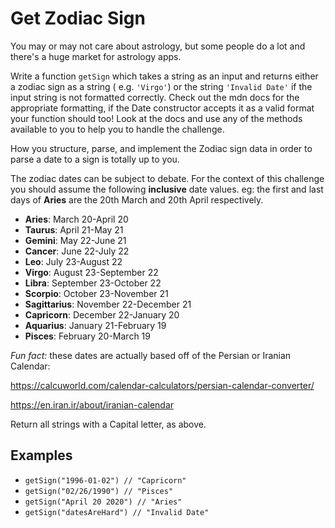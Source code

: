 # Get Zodiac Sign

You may or may not care about astrology, but some people do a lot and there's a huge market for astrology apps.

Write a function `getSign` which takes a string as an input and returns either a zodiac sign as a string ( e.g. `'Virgo'`) or the string `'Invalid Date'` if the input string is not formatted correctly. Check out the mdn docs for the appropriate formatting, if the Date constructor accepts it as a valid format your function should too! Look at the docs and use any of the methods available to you to help you to handle the challenge.

How you structure, parse, and implement the Zodiac sign data in order to parse a date to a sign is totally up to you.

The zodiac dates can be subject to debate. For the context of this challenge you should assume the following **inclusive** date values. eg: the first and last days of **Aries** are the 20th March and 20th April respectively.

- **Aries**: March 20-April 20
- **Taurus**: April 21-May 21
- **Gemini**: May 22-June 21
- **Cancer**: June 22-July 22
- **Leo**: July 23-August 22
- **Virgo**: August 23-September 22
- **Libra**: September 23-October 22
- **Scorpio**: October 23-November 21
- **Sagittarius**: November 22-December 21
- **Capricorn**: December 22-January 20
- **Aquarius**: January 21-February 19
- **Pisces**: February 20-March 19

_Fun fact:_ these dates are actually based off of the Persian or Iranian Calendar:

https://calcuworld.com/calendar-calculators/persian-calendar-converter/

https://en.iran.ir/about/iranian-calendar

Return all strings with a Capital letter, as above.

## Examples

- `getSign("1996-01-02") // "Capricorn"`
- `getSign("02/26/1990") // "Pisces"`
- `getSign("April 20 2020") // "Aries"`
- `getSign("datesAreHard") // "Invalid Date"`
